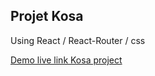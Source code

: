 Projet Kosa
---

Using React / React-Router / css 

[Demo live link Kosa project](https://maxdnc.github.io/kosa/)
